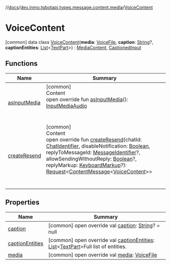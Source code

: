 //[docs](../../../index.md)/[dev.inmo.tgbotapi.types.message.content.media](../index.md)/[VoiceContent](index.md)



# VoiceContent  
 [common] data class [VoiceContent](index.md)(**media**: [VoiceFile](../../dev.inmo.tgbotapi.types.files/-voice-file/index.md), **caption**: [String](https://kotlinlang.org/api/latest/jvm/stdlib/kotlin/-string/index.html)?, **captionEntities**: [List](https://kotlinlang.org/api/latest/jvm/stdlib/kotlin.collections/-list/index.html)<[TextPart](../../dev.inmo.tgbotapi.CommonAbstracts/-text-part/index.md)>) : [MediaContent](../../dev.inmo.tgbotapi.types.message.content.abstracts/-media-content/index.md), [CaptionedInput](../../dev.inmo.tgbotapi.CommonAbstracts/-captioned-input/index.md)   


## Functions  
  
|  Name |  Summary | 
|---|---|
| <a name="dev.inmo.tgbotapi.types.message.content.media/VoiceContent/asInputMedia/#/PointingToDeclaration/"></a>[asInputMedia](as-input-media.md)| <a name="dev.inmo.tgbotapi.types.message.content.media/VoiceContent/asInputMedia/#/PointingToDeclaration/"></a>[common]  <br>Content  <br>open override fun [asInputMedia](as-input-media.md)(): [InputMediaAudio](../../dev.inmo.tgbotapi.types.InputMedia/-input-media-audio/index.md)  <br><br><br>|
| <a name="dev.inmo.tgbotapi.types.message.content.media/VoiceContent/createResend/#dev.inmo.tgbotapi.types.ChatIdentifier#kotlin.Boolean#kotlin.Long?#kotlin.Boolean?#dev.inmo.tgbotapi.types.buttons.KeyboardMarkup?/PointingToDeclaration/"></a>[createResend](create-resend.md)| <a name="dev.inmo.tgbotapi.types.message.content.media/VoiceContent/createResend/#dev.inmo.tgbotapi.types.ChatIdentifier#kotlin.Boolean#kotlin.Long?#kotlin.Boolean?#dev.inmo.tgbotapi.types.buttons.KeyboardMarkup?/PointingToDeclaration/"></a>[common]  <br>Content  <br>open override fun [createResend](create-resend.md)(chatId: [ChatIdentifier](../../dev.inmo.tgbotapi.types/-chat-identifier/index.md), disableNotification: [Boolean](https://kotlinlang.org/api/latest/jvm/stdlib/kotlin/-boolean/index.html), replyToMessageId: [MessageIdentifier](../../dev.inmo.tgbotapi.types/index.md#%5Bdev.inmo.tgbotapi.types%2FMessageIdentifier%2F%2F%2FPointingToDeclaration%2F%5D%2FClasslikes%2F625018081)?, allowSendingWithoutReply: [Boolean](https://kotlinlang.org/api/latest/jvm/stdlib/kotlin/-boolean/index.html)?, replyMarkup: [KeyboardMarkup](../../dev.inmo.tgbotapi.types.buttons/-keyboard-markup/index.md)?): [Request](../../dev.inmo.tgbotapi.requests.abstracts/-request/index.md)<[ContentMessage](../../dev.inmo.tgbotapi.types.message.abstracts/-content-message/index.md)<[VoiceContent](index.md)>>  <br><br><br>|


## Properties  
  
|  Name |  Summary | 
|---|---|
| <a name="dev.inmo.tgbotapi.types.message.content.media/VoiceContent/caption/#/PointingToDeclaration/"></a>[caption](caption.md)| <a name="dev.inmo.tgbotapi.types.message.content.media/VoiceContent/caption/#/PointingToDeclaration/"></a> [common] open override val [caption](caption.md): [String](https://kotlinlang.org/api/latest/jvm/stdlib/kotlin/-string/index.html)? = null   <br>|
| <a name="dev.inmo.tgbotapi.types.message.content.media/VoiceContent/captionEntities/#/PointingToDeclaration/"></a>[captionEntities](caption-entities.md)| <a name="dev.inmo.tgbotapi.types.message.content.media/VoiceContent/captionEntities/#/PointingToDeclaration/"></a> [common] open override val [captionEntities](caption-entities.md): [List](https://kotlinlang.org/api/latest/jvm/stdlib/kotlin.collections/-list/index.html)<[TextPart](../../dev.inmo.tgbotapi.CommonAbstracts/-text-part/index.md)>Full list of entities.   <br>|
| <a name="dev.inmo.tgbotapi.types.message.content.media/VoiceContent/media/#/PointingToDeclaration/"></a>[media](media.md)| <a name="dev.inmo.tgbotapi.types.message.content.media/VoiceContent/media/#/PointingToDeclaration/"></a> [common] open override val [media](media.md): [VoiceFile](../../dev.inmo.tgbotapi.types.files/-voice-file/index.md)   <br>|

